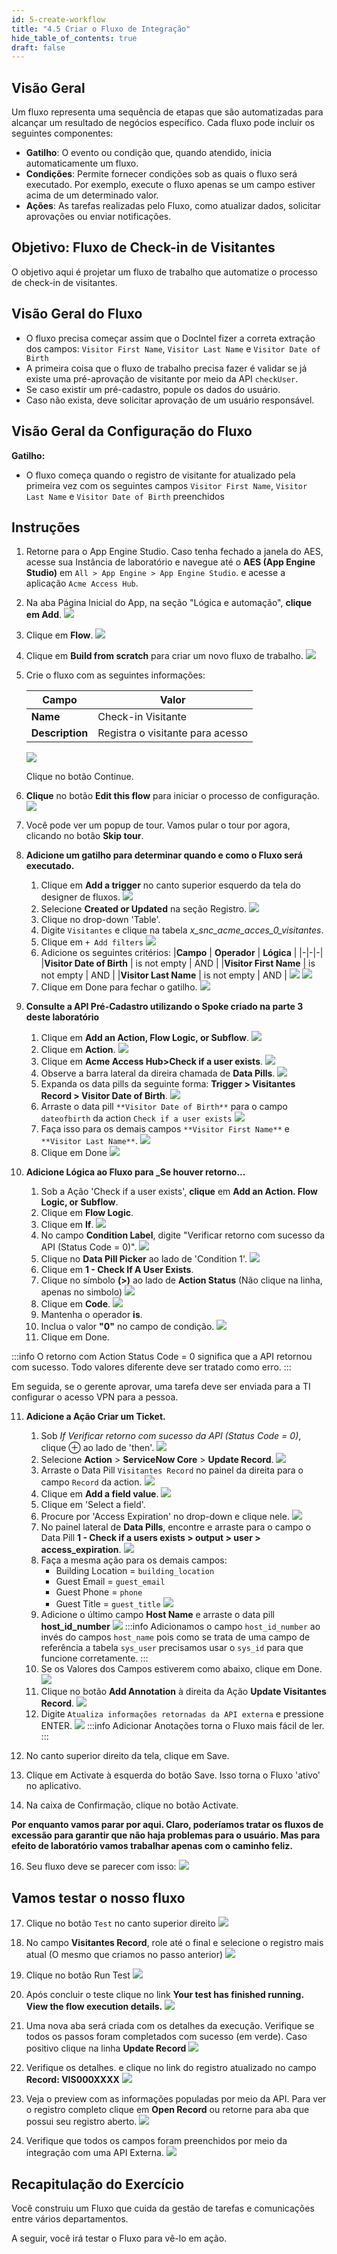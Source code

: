 ```yaml
---
id: 5-create-workflow
title: "4.5 Criar o Fluxo de Integração"
hide_table_of_contents: true
draft: false
---
```


## Visão Geral

Um fluxo representa uma sequência de etapas que são automatizadas para alcançar um resultado de negócios específico. Cada fluxo pode incluir os seguintes componentes:
- **Gatilho**: O evento ou condição que, quando atendido, inicia automaticamente um fluxo.
- **Condições**: Permite fornecer condições sob as quais o fluxo será executado. Por exemplo, execute o fluxo apenas se um campo estiver acima de um determinado valor.
- **Ações**: As tarefas realizadas pelo Fluxo, como atualizar dados, solicitar aprovações ou enviar notificações.

## Objetivo: Fluxo de Check-in de Visitantes
O objetivo aqui é projetar um fluxo de trabalho que automatize o processo de check-in de visitantes.

## Visão Geral do Fluxo
- O fluxo precisa começar assim que o DocIntel fizer a correta extração dos campos: `Visitor First Name`, `Visitor Last Name` e `Visitor Date of Birth`
- A primeira coisa que o fluxo de trabalho precisa fazer é validar se já existe uma pré-aprovação de visitante por meio da API `checkUser`.
- Se caso existir um pré-cadastro, popule os dados do usuário.
- Caso não exista, deve solicitar aprovação de um usuário responsável.

## Visão Geral da Configuração do Fluxo

**Gatilho:**
- O fluxo começa quando o registro de visitante for atualizado pela primeira vez com os seguintes campos `Visitor First Name`, `Visitor Last Name` e `Visitor Date of Birth` preenchidos


## Instruções

1. Retorne para o App Engine Studio. Caso tenha fechado a janela do AES, acesse sua Instância de laboratório e navegue até o **AES (App Engine Studio)** em `All > App Engine > App Engine Studio`. e acesse a aplicação `Acme Access Hub`.

1. Na aba Página Inicial do App, na seção "Lógica e automação", **clique em Add**.
![](../images/2024-12-10-13-27-06.png)

2. Clique em **Flow**.
![](../images/2024-12-10-13-27-31.png)

3. Clique em **Build from scratch** para criar um novo fluxo de trabalho.
![](../images/2024-12-10-13-27-47.png)

4. Crie o fluxo com as seguintes informações:

    |**Campo** | **Valor** |
    |-|-|
    |**Name** | Check-in Visitante |
    |**Description** | Registra o visitante para acesso |

    ![](../images/2024-12-10-23-49-08.png)

    Clique no botão <span className="button-purple">Continue</span>.

5. **Clique** no botão **Edit this flow** para iniciar o processo de configuração.
    ![](../images/2024-12-10-23-49-37.png)

6. Você pode ver um popup de tour. Vamos pular o tour por agora, clicando no botão **Skip tour**.

7. **Adicione um gatilho para determinar quando e como o Fluxo será executado.**
    1. Clique em **Add a trigger** no canto superior esquerdo da tela do designer de fluxos.
    ![](../images/2024-12-10-13-31-55.png)
    2. Selecione **Created or Updated** na seção Registro.
    ![](../images/2024-12-10-13-32-33.png)
    3. Clique no drop-down 'Table'.
    4. Digite `Visitantes` e clique na tabela *x_snc_acme_acces_0_visitantes*.
    5. Clique em `+ Add filters`
    ![](../images/2024-12-10-13-34-35.png)
    6. Adicione os seguintes critérios:
    |**Campo** | **Operador** | **Lógica** |
    |-|-|-|
    |**Visitor Date of Birth** | is not empty | AND |
    |**Visitor First Name** | is not empty | AND |
    |**Visitor Last Name** | is not empty | AND |
    ![](../images/2024-12-10-13-37-18.png)
    ![](../images/2024-12-10-13-38-41.png)
    7. Clique em <span className="button-purple">Done</span> para fechar o gatilho.
    ![](../images/2024-12-10-13-39-53.png)

8. **Consulte a API Pré-Cadastro utilizando o Spoke criado na parte 3 deste laboratório**
    1. Clique em **Add an Action, Flow Logic, or Subflow**.
    ![](../images/2024-12-10-13-41-49.png)
    2. Clique em **Action**.
    ![](../images/2024-12-10-13-42-06.png)
    3. Clique em **Acme Access Hub>Check if a user exists**.
    ![](../images/2024-12-10-13-42-55.png)
    4. Observe a barra lateral da direira chamada de **Data Pills**.
    ![](../images/2024-12-10-13-44-45.png)
    5. Expanda os data pills da seguinte forma: **Trigger > Visitantes Record > Visitor Date of Birth**.
    ![](../images/2024-12-10-13-47-15.png)
    6. Arraste o data pill `**Visitor Date of Birth**` para o campo `dateofbirth` da action `Check if a user exists`
    ![](../images/2024-12-10-13-48-54.png)
    7. Faça isso para os demais campos `**Visitor First Name**` e  `**Visitor Last Name**`.
    ![](../images/2024-12-10-13-50-52.png)
    8. Clique em <span className="button-purple">Done</span>
    ![](../images/2024-12-10-13-51-40.png)


9.  **Adicione Lógica ao Fluxo para _Se houver retorno...**
    1. Sob a Ação 'Check if a user exists', **clique** em **Add an Action. Flow Logic, or Subflow**.
    2. Clique em **Flow Logic**.
    3. Clique em **If**.
    ![](../images/2024-12-10-14-32-01.png)
    4. No campo **Condition Label**, digite "Verificar retorno com sucesso da API (Status Code = 0)".
    ![](../images/2024-12-10-14-33-48.png)
    5. Clique no **Data Pill Picker** ao lado de 'Condition 1'.
    ![](../images/2024-12-10-14-34-39.png)
    6. Clique em **1 - Check If A User Exists**.
    7. Clique no símbolo **(>)** ao lado de **Action Status** (Não clique na linha, apenas no simbolo)
    ![](../images/2024-12-10-14-39-52.png)
    8. Clique em **Code**.
    ![](../images/2024-12-10-14-40-29.png)
    9.  Mantenha o operador **is**.
    10. Inclua o valor **"0"** no campo de condição.
    ![](../images/2024-12-10-14-42-53.png)
    11. Clique em <span className="button-purple">Done</span>.

:::info
O retorno com Action Status Code = 0 significa que a API retornou com sucesso. Todo valores diferente deve ser tratado como erro.
:::

Em seguida, se o gerente aprovar, uma tarefa deve ser enviada para a TI configurar o acesso VPN para a pessoa.

11. **Adicione a Ação Criar um Ticket.**
    1. Sob _If Verificar retorno com sucesso da API (Status Code = 0)_, clique ⊕ ao lado de 'then'.
    ![](../images/2024-12-10-14-45-13.png)
    2. Selecione **Action** > **ServiceNow Core** > **Update Record**.
    ![](../images/2024-12-10-14-46-10.png)
    3. Arraste o Data Pill `Visitantes Record` no painel da direita para o campo `Record` da action.
    ![](../images/2024-12-10-14-47-48.png)
    4. Clique em **Add a field value**.
    ![](../images/2024-12-10-14-48-30.png)
    5. Clique em 'Select a field'.
    6. Procure por 'Access Expiration' no drop-down e clique nele. 
    ![](../images/2024-12-10-14-49-17.png)
    7. No painel lateral de **Data Pills**, encontre e arraste para o campo o Data Pill **1 - Check if a users exists > output > user > access_expiration**.
    ![](../images/2024-12-10-14-58-46.png)
    8. Faça a mesma ação para os demais campos:
       - Building Location = `building_location`
       - Guest Email = `guest_email`
       - Guest Phone = `phone`
       - Guest Title = `guest_title`
    ![](../images/2024-12-10-15-00-57.png)
    9. Adicione o último campo **Host Name** e arraste o data pill **host_id_number**
    ![](../images/2024-12-10-15-03-19.png)
    :::info
    Adicionamos o campo `host_id_number` ao invés do campos `host_name` pois como se trata de uma campo de referência a tabela `sys_user` precisamos usar o `sys_id` para que funcione corretamente.
    :::
    10. Se os Valores dos Campos estiverem como abaixo, clique em <span className="button-purple">Done</span>.
    ![](../images/2024-12-10-15-05-22.png)
    11. Clique no botão **Add Annotation** à direita da Ação **Update Visitantes Record**.
    ![](../images/2024-12-10-15-06-15.png)
    12. Digite `Atualiza informações retornadas da API externa` e pressione ENTER.
    ![](../images/2024-12-10-15-07-33.png)
    :::info
    Adicionar Anotações torna o Fluxo mais fácil de ler.
    :::

12. No canto superior direito da tela, clique em <span className="button-purple">Save</span>.

13. Clique em <span className="button-purple">Activate</span> à esquerda do botão Save. Isso torna o Fluxo 'ativo' no aplicativo.  


14. Na caixa de Confirmação, clique no botão <span className="button-purple">Activate</span>.

**Por enquanto vamos parar por aqui. Claro, poderíamos tratar os fluxos de excessão para garantir que não haja problemas para o usuário. Mas para efeito de laboratório vamos trabalhar apenas com o caminho feliz.**

16.  Seu fluxo deve se parecer com isso:
    ![](../images/2024-12-10-15-11-35.png)

## Vamos testar o nosso fluxo

17. Clique no botão `Test` no canto superior direito
    ![](../images/2024-12-10-15-14-35.png)

18. No campo **Visitantes Record**, role até o final e selecione o registro mais atual (O mesmo que criamos no passo anterior)
    ![](../images/2024-12-10-15-16-16.png)

19. Clique no botão <span className="button-purple">Run Test</span>
    ![](../images/2024-12-10-15-16-51.png)

20. Após concluir o teste clique no link **Your test has finished running. View the flow execution details.**
    ![](../images/2024-12-10-15-18-25.png)

21. Uma nova aba será criada com os detalhes da execução. Verifique se todos os passos foram completados com sucesso (em verde). Caso positivo clique na linha **Update Record**
    ![](../images/2024-12-10-15-20-09.png)

23. Verifique os detalhes. e clique no link do registro atualizado no campo **Record: VIS000XXXX**
    ![](../images/2024-12-10-15-21-19.png)

22. Veja o preview com as informações populadas por meio da API. Para ver o registro completo clique em **Open Record** ou retorne para aba que possui seu registro aberto.
    ![](../images/2024-12-10-15-22-43.png)

24. Verifique que todos os campos foram preenchidos por meio da integração com uma API Externa.
    ![](../images/2024-12-10-15-24-09.png)


## Recapitulação do Exercício

Você construiu um Fluxo que cuida da gestão de tarefas e comunicações entre vários departamentos.

A seguir, você irá testar o Fluxo para vê-lo em ação.
